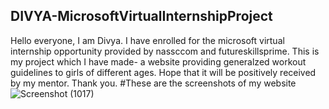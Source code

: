 ## DIVYA-MicrosoftVirtualInternshipProject
Hello everyone, I am Divya.
I have enrolled for the microsoft virtual internship opportunity provided by nassccom and futureskillsprime.
This is my project which I have made- a website providing generalzed workout guidelines to girls of different ages.
Hope that it will be positively received by my mentor.
Thank you.
#These are the screenshots of my website
![Screenshot (1017)](https://user-images.githubusercontent.com/86043076/177024368-2416bd12-2433-4c12-b8a6-02b5efaa3290.png)
